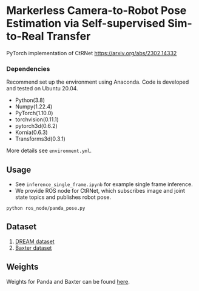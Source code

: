 # Markerless Camera-to-Robot Pose Estimation via Self-supervised Sim-to-Real Transfer

PyTorch implementation of CtRNet https://arxiv.org/abs/2302.14332


### Dependencies
Recommend set up the environment using Anaconda.
Code is developed and tested on Ubuntu 20.04.
- Python(3.8)
- Numpy(1.22.4)
- PyTorch(1.10.0)
- torchvision(0.11.1)
- pytorch3d(0.6.2)
- Kornia(0.6.3)
- Transforms3d(0.3.1)

More details see `environment.yml`.

## Usage
- See `inference_single_frame.ipynb` for example single frame inference.
- We provide ROS node for CtRNet, which subscribes image and joint state topics and publishes robot pose.
```
python ros_node/panda_pose.py
```

## Dataset

1. [DREAM dataset](https://github.com/NVlabs/DREAM/blob/master/data/DOWNLOAD.sh)
2. [Baxter dataset](https://drive.google.com/file/d/12bCv6GBuh-FdvLGKjlUx2jPN-DBRUqUn/view?usp=share_link)

## Weights

Weights for Panda and Baxter can be found [here](https://drive.google.com/file/d/1OAamxl3_cMLdlpksNo0p-8K20fSMukbI/view?usp=share_link).
